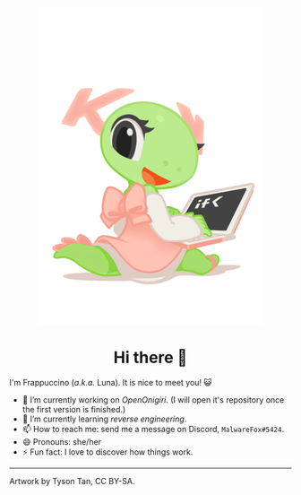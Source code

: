 <p align="center"><img src="https://github.com/FrappuccinoDev/FrappuccinoDev/raw/main/Mascot_konqi-app-dev-katie.png"></p>

<h1 align="center">Hi there 👋</h1>

I'm Frappuccino (*a.k.a.* Luna). It is nice to meet you! 😺

- 🔭 I’m currently working on *OpenOnigiri*. (I will open it's repository once the first version is finished.)
- 🌱 I’m currently learning *reverse engineering*.
- 📫 How to reach me: send me a message on Discord, `MalwareFox#5424`.
- 😄 Pronouns: she/her
- ⚡ Fun fact: I love to discover how things work.

---

Artwork by Tyson Tan, CC BY-SA.
